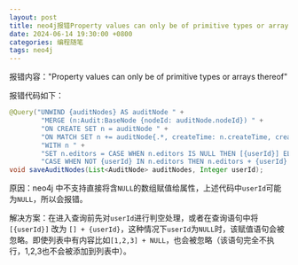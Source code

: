 ```yaml
---
layout: post
title: neo4j报错Property values can only be of primitive types or arrays thereof
date: 2024-06-14 19:30:00 +0800
categories: 编程随笔
tags: neo4j
---
```


报错内容："Property values can only be of primitive types or arrays thereof"

报错代码如下：
```java
@Query("UNWIND {auditNodes} AS auditNode " +
        "MERGE (n:Audit:BaseNode {nodeId: auditNode.nodeId}) " +
        "ON CREATE SET n = auditNode " +
        "ON MATCH SET n += auditNode{.*, createTime: n.createTime, createBy: n.createBy, editors: n.editors} " +
        "WITH n " +
        "SET n.editors = CASE WHEN n.editors IS NULL THEN [{userId}] ELSE " +
        "CASE WHEN NOT {userId} IN n.editors THEN n.editors + {userId} ELSE n.editors END END")
void saveAuditNodes(List<AuditNode> auditNodes, Integer userId);
```

原因：neo4j 中不支持直接将含`NULL`的数组赋值给属性，上述代码中`userId`可能为`NULL`，所以会报错。

解决方案：在进入查询前先对`userId`进行判空处理，或者在查询语句中将`[{userId}]` 改为 `[] + {userId}`，这种情况下`userId`为`NULL`时，该赋值语句会被忽略。即使列表中有内容比如`[1,2,3] + NULL`，也会被忽略（该语句完全不执行，1,2,3也不会被添加到列表中）。
